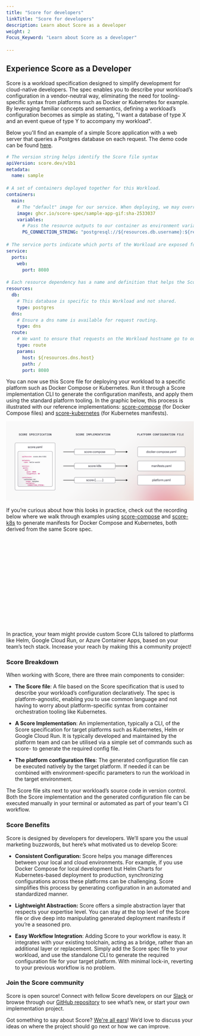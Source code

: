 ```yaml
---
title: "Score for developers"
linkTitle: "Score for developers"
description: Learn about Score as a developer
weight: 2
Focus_Keyword: "Learn about Score as a developer"

---
```


## Experience Score as a Developer

Score is a workload specification designed to simplify development for cloud-native developers. The spec enables you to describe your workload’s configuration in a vendor-neutral way, eliminating the need for tooling-specific syntax from platforms such as Docker or Kubernetes for example. By leveraging familiar concepts and semantics, defining a workload’s configuration becomes as simple as stating, "I want a database of type X and an event queue of type Y to accompany my workload".

Below you'll find an example of a simple Score application with a web server that queries a Postgres database on each request. The demo code can be found [here](https://github.com/score-spec/sample-app-gif).

```yaml
# The version string helps identify the Score file syntax
apiVersion: score.dev/v1b1
metadata:
  name: sample
  
# A set of containers deployed together for this Workload.
containers:
  main:
    # The "default" image for our service. When deploying, we may override this with a particular tag.
    image: ghcr.io/score-spec/sample-app-gif:sha-2533037
    variables:
      # Pass the resource outputs to our container as environment variables. The Score implementation takes care of securing any secret access as needed.
      PG_CONNECTION_STRING: "postgresql://${resources.db.username}:${resources.db.password}@${resources.db.host}:${resources.db.port}/${resources.db.database}?sslmode=disable"
     
# The service ports indicate which ports of the Workload are exposed for other services to call.
service:
  ports:
    web:
      port: 8080
      
# Each resource dependency has a name and definition that helps the Score implementation link or provision the required resource.
resources:
  db:
    # This database is specific to this Workload and not shared.
    type: postgres
  dns:
    # Ensure a dns name is available for request routing.
    type: dns
  route:
    # We want to ensure that requests on the Workload hostname go to our service port.
    type: route
    params:
      host: ${resources.dns.host}
      path: /
      port: 8080
```

You can now use this Score file for deploying your workload to a specific platform such as Docker Compose or Kubernetes. Run it through a Score implementation CLI to generate the configuration manifests, and apply them using the standard platform tooling. In the graphic below, this process is illustrated with our reference implementations: [score-compose](https://github.com/score-spec/score-compose) (for Docker Compose files) and [score-kubernetes](https://github.com/score-spec/score-k8s) (for Kubernetes manifests).

![how-score-works](/images/how-score-works.png)

If you’re curious about how this looks in practice, check out the recording below where we walk through examples using [score-compose](https://github.com/score-spec/score-compose) and [score-k8s](https://github.com/score-spec/score-k8s) to generate manifests for Docker Compose and Kubernetes, both derived from the same Score spec.

<script src="https://fast.wistia.com/embed/medias/m3mxb2w8vp.jsonp" async></script><script src="https://fast.wistia.com/assets/external/E-v1.js" async></script><div class="wistia_responsive_padding" style="padding:47% 0 0 0;position:relative;"><div class="wistia_responsive_wrapper" style="height:80%;left:0;position:absolute;top:0;width:80%;"><div class="wistia_embed wistia_async_m3mxb2w8vp seo=true videoFoam=true" style="height:80%;position:relative;width:80%"><div class="wistia_swatch" style="height:80%;left:0;opacity:0;overflow:hidden;position:absolute;top:0;transition:opacity 200ms;width:80%;"><img src="https://fast.wistia.com/embed/medias/m3mxb2w8vp/swatch" style="filter:blur(5px);height:80%;object-fit:contain;width:80%;" alt="" aria-hidden="true" onload="this.parentNode.style.opacity=1;" /></div></div></div></div>

In practice, your team might provide custom Score CLIs tailored to platforms like Helm, Google Cloud Run, or Azure Container Apps, based on your team’s tech stack. Increase your reach by making this a community project!

### Score Breakdown

When working with Score, there are three main components to consider:

- **The Score file**: A file based on the Score specification that is used to describe your workload’s configuration declaratively. The spec is platform-agnostic, enabling you to use common language and not having to worry about platform-specific syntax from container orchestration tooling like Kubernetes.

- **A Score Implementation**: An implementation, typically a CLI, of the Score specification for target platforms such as Kubernetes, Helm or Google Cloud Run. It is typically developed and maintained by the platform team and can be utilised via a simple set of commands such as score-<platform> to generate the required config file.

- **The platform configuration files**: The generated configuration file can be executed natively by the target platform. If needed it can be combined with environment-specific parameters to run the workload in the target environment.

The Score file sits next to your workload’s source code in version control. Both the Score implementation and the generated configuration file can be executed manually in your terminal or automated as part of your team's CI workflow.

### Score Benefits

Score is designed by developers for developers. We’ll spare you the usual marketing buzzwords, but here’s what motivated us to develop Score:

- **Consistent Configuration:** Score helps you manage differences between your local and cloud environments. For example, if you use Docker Compose for local development but Helm Charts for Kubernetes-based deployment to production, synchronizing configurations across these platforms can be challenging. Score simplifies this process by generating configuration in an automated and standardized manner.

- **Lightweight Abstraction:** Score offers a simple abstraction layer that respects your expertise level. You can stay at the top level of the Score file or dive deep into manipulating generated deployment manifests if you’re a seasoned pro.

- **Easy Workflow Integration**: Adding Score to your workflow is easy. It integrates with your existing toolchain, acting as a bridge, rather than an additional layer or replacement. Simply add the Score spec file to your workload, and use the standalone CLI to generate the required configuration file for your target platform. With minimal lock-in, reverting to your previous workflow is no problem.

### Join the Score community

Score is open source! Connect with fellow Score developers on our [Slack](https://join.slack.com/t/scorecommunity/shared_invite/zt-2a0x563j7-i1vZOK2Yg2o4TwCM1irIuA) or browse through our [GitHub repository](https://github.com/score-spec/spec) to see what’s new, or start your own implementation project.

Got something to say about Score? [We're all ears](https://github.com/score-spec/spec?tab=readme-ov-file#-get-involved)! We’d love to discuss your ideas on where the project should go next or how we can improve.
